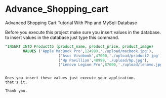 # Advance_Shopping_cart
Advanced Shopping Cart Tutorial With Php and MySqli Database

Before you execute this project make sure you insert values in the database.
to insert values in the database just type this command.

```sql
"INSERT INTO Producttb (product_name, product_price, product_image)
        VALUES ('Apple MacBook Pro',124999,'./upload/macbook.jpg'),
                        ('Asus Vivobook',47000,'./upload/product2.jpg'),
                        ('Hp Pavillion',48999,'./upload/hp.jpg'),
                        ('Lenovo Legion Pro',87000,'./upload/lenovo.jpg')";
```
```

Ones you insert these values just execute your application.
that's it.

Thank you.
